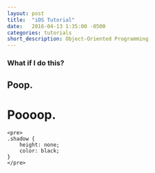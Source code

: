 ```yaml
---
layout: post
title:  "iOS Tutorial"
date:   2016-04-13 1:35:00 -0500
categories: tutorials
short_description: Object-Oriented Programming
---
```


<div class="paragraph">
</div>

### What if I do this?

## Poop.

# Poooop.

```
<pre>
.shadow {
	height: none;
	color: black;
}
</pre>
```
